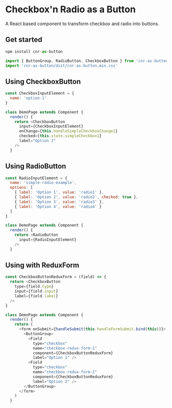 # Checkbox'n Radio as a Button

A React based component to transform checkbox and radio into buttons.

## Get started

```javascript
npm install cnr-as-button

import { ButtonGroup, RadioButton, CheckboxButton } from 'cnr-as-button'
import 'cnr-as-button/dist/cnr-as-button.min.css'
```

## Using CheckboxButton

```javascript
const CheckboxInputElement = {
  name: 'option-1'
}

class DemoPage extends Component {
  render() {
    return <CheckboxButton
      input={CheckboxInputElement}
      onChange={this.handleSimpleCheckboxChange1}
      checked={this.state.simpleCheckbox1}
      label="Option 1"
    />
  }
```

## Using RadioButton

```javascript
const RadioInputElement = {
  name: 'simple-radio-example',
  options: [
    { label: 'Option 1', value: 'radio1' },
    { label: 'Option 2', value: 'radio2', checked: true },
    { label: 'Option 3', value: 'radio3' },
    { label: 'Option 4', value: 'radio4' }
  ]
}

class DemoPage extends Component {
  render() {
    return <RadioButton
      input={RadioInputElement}
    />
  }
```

## Using with ReduxForm

```javascript
const CheckboxButtonReduxForm = (field) => {
  return <CheckboxButton
    type={field.type}
    input={field.input}
    label={field.label}
  />
}

class DemoPage extends Component {
  render() {
    return (
      <form onSubmit={handleSubmit(this.handleFormSubmit.bind(this))}>
        <ButtonGroup>
          <Field
            type="checkbox"
            name="checkbox-redux-form-1"
            component={CheckboxButtonReduxForm}
            label="Option 1" />
          <Field
            type="checkbox"
            name="checkbox-redux-form-2"
            component={CheckboxButtonReduxForm}
            label="Option 2" />
        </ButtonGroup>
      </form>
    )
  }
```

